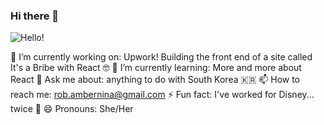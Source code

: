 ### Hi there 👋

![Hello!](https://media2.giphy.com/media/LW5vBvAb48Oe9OoEKT/source.gif)

🔭 I’m currently working on: Upwork! Building the front end of a site called It's a Bribe with React 🤓
🌱 I’m currently learning: More and more about React
💬 Ask me about: anything to do with South Korea 🇰🇷 
📫 How to reach me: rob.ambernina@gmail.com
⚡ Fun fact: I've worked for Disney... twice 🤯
😄 Pronouns: She/Her
<!--
**ambernina/ambernina** is a ✨ _special_ ✨ repository because its `README.md` (this file) appears on your GitHub profile.

Here are some ideas to get you started:

- 
-  ...
- 👯 I’m looking to collaborate on ...
- 🤔 I’m looking for help with ...
-  ...
-  ...
-  ...
-  ...
-->
